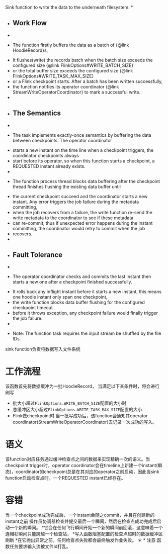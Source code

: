 Sink function to write the data to the underneath filesystem.
 *
 * <p><h2>Work Flow</h2>
 *
 * <p>The function firstly buffers the data as a batch of {@link HoodieRecord}s,
 * It flushes(write) the records batch when the batch size exceeds the configured size {@link FlinkOptions#WRITE_BATCH_SIZE}
 * or the total buffer size exceeds the configured size {@link FlinkOptions#WRITE_TASK_MAX_SIZE}
 * or a Flink checkpoint starts. After a batch has been written successfully,
 * the function notifies its operator coordinator {@link StreamWriteOperatorCoordinator} to mark a successful write.
 *
 * <p><h2>The Semantics</h2>
 *
 * <p>The task implements exactly-once semantics by buffering the data between checkpoints. The operator coordinator
 * starts a new instant on the time line when a checkpoint triggers, the coordinator checkpoints always
 * start before its operator, so when this function starts a checkpoint, a REQUESTED instant already exists.
 *
 * <p>The function process thread blocks data buffering after the checkpoint thread finishes flushing the existing data buffer until
 * the current checkpoint succeed and the coordinator starts a new instant. Any error triggers the job failure during the metadata committing,
 * when the job recovers from a failure, the write function re-send the write metadata to the coordinator to see if these metadata
 * can re-commit, thus if unexpected error happens during the instant committing, the coordinator would retry to commit when the job
 * recovers.
 *
 * <p><h2>Fault Tolerance</h2>
 *
 * <p>The operator coordinator checks and commits the last instant then starts a new one after a checkpoint finished successfully.
 * It rolls back any inflight instant before it starts a new instant, this means one hoodie instant only span one checkpoint,
 * the write function blocks data buffer flushing for the configured checkpoint timeout
 * before it throws exception, any checkpoint failure would finally trigger the job failure.
 *
 * <p>Note: The function task requires the input stream be shuffled by the file IDs.


sink function负责将数据写入文件系统
# 工作流程
该函数首先将数据缓冲为一批HoodieRecord，
当满足以下某条件时，将会进行刷写
- 批大小超过`FlinkOptions.WRITE_BATCH_SIZE`配置的大小时
- 总缓冲区大小超过`FlinkOptions.WRITE_TASK_MAX_SIZE`配置的大小
- Flink做checkpoint时
当一批写成功后，该function会通知其operator coordinator(StreamWriteOperatorCoordinator)去记录一次成功的写入。
# 语义
该function对应任务通过缓冲检查点之间的数据来实现精确一次的语义。当checkpoint trigger时，operator coordinator会在timeline上新建一个instant(瞬态)，coordinator的checkpoint总是在其对应的operator之前启动，因此当sink function启动检查点时，一个REQUESTED instant已经存在。
# 容错
当一个checkpoint成功完成后，一个instant会随之commit，并且在创建新的instant之前
操作员协调器检查并提交最后一个瞬间，然后在检查点成功完成后启动一个新的瞬间。
*它会在任何飞行瞬间开始一个新的瞬间前回滚，这意味着一个连帽衫瞬间只能跨越一个检查站，
*写入函数阻塞配置的检查点超时的数据缓冲区刷新
*在它抛出异常之前，任何检查点失败都会最终触发作业失败。
＊
* 
注意:函数任务要求输入流被文件id打乱。
